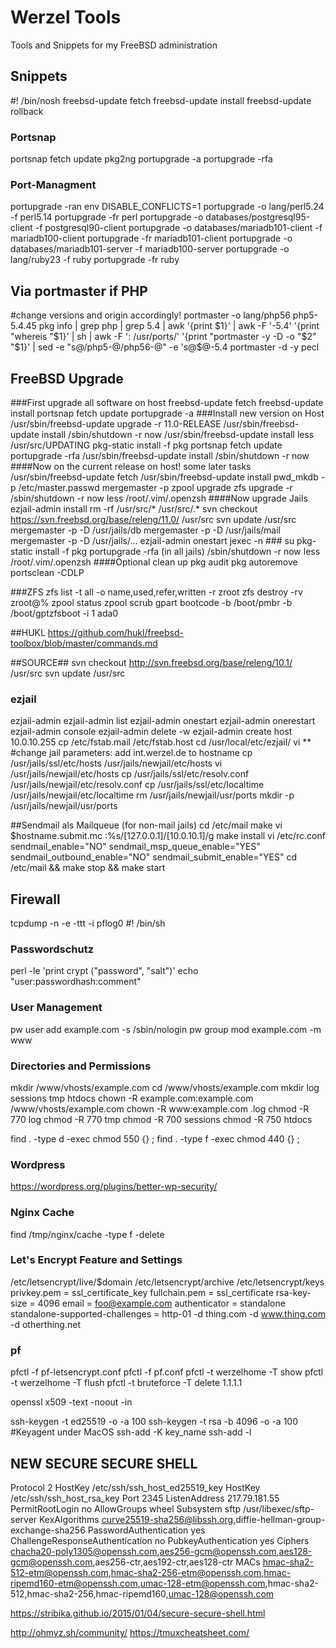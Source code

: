 # Werzel Tools
Tools and Snippets for my FreeBSD administration

## Snippets
 #! /bin/nosh
freebsd-update fetch
freebsd-update install
freebsd-update rollback

### Portsnap
portsnap fetch update
pkg2ng
portupgrade -a
portupgrade -rfa

### Port-Managment
portupgrade -ran
env DISABLE_CONFLICTS=1
portupgrade -o lang/perl5.24 -f perl5.14
portupgrade -fr perl
portupgrade -o databases/postgresql95-client -f postgresql90-client
portupgrade -o databases/mariadb101-client -f mariadb100-client
portupgrade -fr mariadb101-client
portupgrade -o databases/mariadb101-server -f mariadb100-server
portupgrade -o lang/ruby23 -f ruby
portupgrade -fr ruby

## Via portmaster if PHP
#change versions and origin accordingly!
portmaster -o lang/php56 php5-5.4.45
pkg info | grep php | grep 5.4 | awk '{print $1}' | awk -F '-5.4' '{print "whereis "$1}' | sh | awk -F ': /usr/ports/' '{print "portmaster -y -D -o "$2" "$1}' | sed -e "s@/php5-@/php56-@" -e 's@$@-5.4
portmaster -d -y pecl

## FreeBSD Upgrade
###First upgrade all software on host
freebsd-update fetch
freebsd-update install
portsnap fetch update
portupgrade -a
###Install new version on Host
/usr/sbin/freebsd-update upgrade -r 11.0-RELEASE
/usr/sbin/freebsd-update install
/sbin/shutdown -r now
/usr/sbin/freebsd-update install
less /usr/src/UPDATING
pkg-static install -f pkg
portsnap fetch update
portupgrade -rfa
/usr/sbin/freebsd-update install
/sbin/shutdown -r now
####Now on the current release on host! some later tasks
/usr/sbin/freebsd-update fetch
/usr/sbin/freebsd-update install
pwd_mkdb -p /etc/master.passwd
mergemaster -p
zpool upgrade <pool>
zfs upgrade -r <pool>
/sbin/shutdown -r now
less /root/.vim/.openzsh
####Now upgrade Jails
ezjail-admin install
rm -rf /usr/src/* /usr/src/.*
svn checkout https://svn.freebsd.org/base/releng/11.0/ /usr/src
svn update /usr/src
mergemaster -p -D /usr/jails/db
mergemaster -p -D /usr/jails/mail
mergemaster -p -D /usr/jails/...
ezjail-admin onestart
jexec -n ### su
pkg-static install -f pkg
portupgrade -rfa (in all jails)
/sbin/shutdown -r now
less /root/.vim/.openzsh
####Optional clean up
pkg audit
pkg autoremove
portsclean -CDLP

###ZFS
zfs list -t all -o name,used,refer,written -r zroot
zfs destroy -rv zroot@%
zpool status
zpool scrub <pool>
gpart bootcode -b /boot/pmbr -b /boot/gptzfsboot -i 1 ada0

##HUKL
https://github.com/hukl/freebsd-toolbox/blob/master/commands.md

##SOURCE##
svn checkout http://svn.freebsd.org/base/releng/10.1/ /usr/src
svn update /usr/src

### ezjail
ezjail-admin
ezjail-admin list
ezjail-admin onestart
ezjail-admin onerestart
ezjail-admin console
ezjail-admin delete -w
ezjail-admin create host 10.0.10.255
cp /etc/fstab.mail /etc/fstab.host
cd /usr/local/etc/ezjail/
vi ** #change jail parameters: add int.werzel.de to hostname
cp /usr/jails/ssl/etc/hosts /usr/jails/newjail/etc/hosts
vi /usr/jails/newjail/etc/hosts
cp /usr/jails/ssl/etc/resolv.conf /usr/jails/newjail/etc/resolv.conf
cp /usr/jails/ssl/etc/localtime /usr/jails/newjail/etc/localtime
rm /usr/jails/newjail/usr/ports
mkdir -p /usr/jails/newjail/usr/ports

##Sendmail als Mailqueue (for non-mail jails)
cd /etc/mail
make
vi $hostname.submit.mc
:%s/\[127.0.0.1\]/\[10.0.10.1\]/g
make install
vi /etc/rc.conf
sendmail_enable="NO"
sendmail_msp_queue_enable="YES"
sendmail_outbound_enable="NO"
sendmail_submit_enable="YES"
cd /etc/mail && make stop && make start

## Firewall
tcpdump -n -e -ttt -i pflog0
 #! /bin/sh

### Passwordschutz
perl -le 'print crypt ("password", "salt")'
echo "user:passwordhash:comment"

### User Management
pw user add example.com -s /sbin/nologin
pw group mod example.com -m www

### Directories and Permissions
mkdir /www/vhosts/example.com
cd /www/vhosts/example.com
mkdir log sessions tmp htdocs
chown -R example.com:example.com /www/vhosts/example.com
chown -R www:example.com .log
chmod -R 770 log
chmod -R 770 tmp
chmod -R 700 sessions
chmod -R 750 htdocs

find . -type d -exec chmod 550 {} \;
find . -type f -exec chmod 440 {} \;

### Wordpress ###
https://wordpress.org/plugins/better-wp-security/

### Nginx Cache
find /tmp/nginx/cache -type f -delete

### Let's Encrypt Feature and Settings
/etc/letsencrypt/live/$domain
/etc/letsencrypt/archive
/etc/letsencrypt/keys
privkey.pem = ssl_certificate_key
fullchain.pem =  ssl_certificate
rsa-key-size = 4096
email = foo@example.com
authenticator = standalone
standalone-supported-challenges = http-01
 -d thing.com -d www.thing.com -d otherthing.net

### pf
pfctl -f pf-letsencrypt.conf
pfctl -f pf.conf
pfctl -t werzelhome -T show
pfctl -t werzelhome -T flush
pfctl -t bruteforce -T delete 1.1.1.1

openssl x509 -text -noout -in

ssh-keygen -t ed25519 -o -a 100
ssh-keygen -t rsa -b 4096 -o -a 100
#Keyagent under MacOS
ssh-add -K key_name
ssh-add -l

## NEW SECURE SECURE SHELL
Protocol 2
HostKey /etc/ssh/ssh_host_ed25519_key
HostKey /etc/ssh/ssh_host_rsa_key
Port 2345
ListenAddress 217.79.181.55
PermitRootLogin no
AllowGroups wheel
Subsystem  sftp  /usr/libexec/sftp-server
KexAlgorithms curve25519-sha256@libssh.org,diffie-hellman-group-exchange-sha256
PasswordAuthentication yes
ChallengeResponseAuthentication no
PubkeyAuthentication yes
Ciphers chacha20-poly1305@openssh.com,aes256-gcm@openssh.com,aes128-gcm@openssh.com,aes256-ctr,aes192-ctr,aes128-ctr
MACs hmac-sha2-512-etm@openssh.com,hmac-sha2-256-etm@openssh.com,hmac-ripemd160-etm@openssh.com,umac-128-etm@openssh.com,hmac-sha2-512,hmac-sha2-256,hmac-ripemd160,umac-128@openssh.com

https://stribika.github.io/2015/01/04/secure-secure-shell.html

http://ohmyz.sh/community/
https://tmuxcheatsheet.com/
